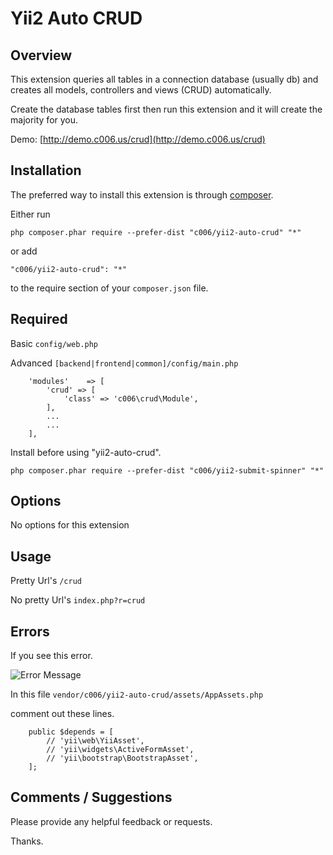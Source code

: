 Yii2 Auto CRUD
===================

Overview
---------

This extension queries all tables in a connection database (usually db) and creates all models, controllers and views (CRUD) automatically.

Create the database tables first then run this extension and it will create the majority for you.

Demo: [http://demo.c006.us/crud](http://demo.c006.us/crud)



Installation
------------

The preferred way to install this extension is through [composer](http://getcomposer.org/download/).

Either run

```
php composer.phar require --prefer-dist "c006/yii2-auto-crud" "*"
```

or add

```
"c006/yii2-auto-crud": "*"
```

to the require section of your `composer.json` file.


Required
--------

Basic ```config/web.php```

Advanced ```[backend|frontend|common]/config/main.php```

>
        'modules'    => [
            'crud' => [
                'class' => 'c006\crud\Module',
            ],
            ...
            ...
        ],



Install before using "yii2-auto-crud".

```php composer.phar require --prefer-dist "c006/yii2-submit-spinner" "*"```


Options
-------

No options for this extension



Usage
-----

Pretty Url's ```/crud```

No pretty Url's ```index.php?r=crud```


Errors
---------

If you see this error.

![Error Message](http://demo.c006.us/images/yii2-submit-spinner/invalid-configuration.jpg)

In this file ```vendor/c006/yii2-auto-crud/assets/AppAssets.php```

comment out these lines.

>
        public $depends = [
            // 'yii\web\YiiAsset',
            // 'yii\widgets\ActiveFormAsset',
            // 'yii\bootstrap\BootstrapAsset',
        ];


Comments / Suggestions
--------------------

Please provide any helpful feedback or requests.

Thanks.


































